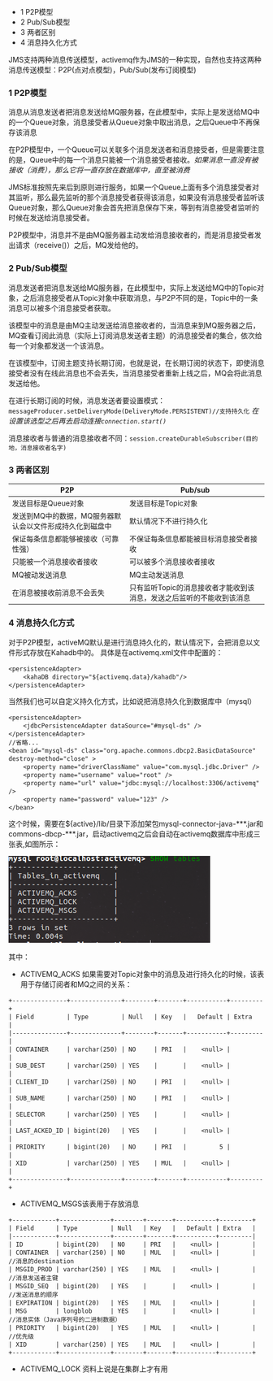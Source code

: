 <!-- MarkdownTOC -->

- 1 P2P模型
- 2 Pub/Sub模型
- 3 两者区别
- 4 消息持久化方式

<!-- /MarkdownTOC -->


JMS支持两种消息传送模型，activemq作为JMS的一种实现，自然也支持这两种消息传送模型：P2P(点对点模型)，Pub/Sub(发布订阅模型)

### 1 P2P模型

消息从消息发送者把消息发送给MQ服务器，在此模型中，实际上是发送给MQ中的一个Queue对象，消息接受者从Queue对象中取出消息，之后Queue中不再保存该消息

在P2P模型中，一个Queue可以关联多个消息发送者和消息接受者，但是需要注意的是，Queue中的每一个消息只能被一个消息接受者接收。*如果消息一直没有被接收（消费），那么它将一直存放在数据库中，直至被消费*

JMS标准按照先来后到原则进行服务，如果一个Queue上面有多个消息接受者对其监听，那么最先监听的那个消息接受者获得该消息，如果没有消息接受者监听该Queue对象，那么Queue对象会首先把消息保存下来，等到有消息接受者监听的时候在发送给消息接受者。

P2P模型中，消息并不是由MQ服务器主动发给消息接收者的，而是消息接受者发出请求（receive()）之后，MQ发给他的。

### 2 Pub/Sub模型

消息发送者把消息发送给MQ服务器，在此模型中，实际上发送给MQ中的Topic对象，之后消息接受者从Topic对象中获取消息，与P2P不同的是，Topic中的一条消息可以被多个消息接受者获取。

该模型中的消息是由MQ主动发送给消息接收者的，当消息来到MQ服务器之后，MQ查看订阅此消息（实际上订阅消息发送者主题）的消息接受者的集合，依次给每一个对象都发送一个该消息。

在该模型中，订阅主题支持长期订阅，也就是说，在长期订阅的状态下，即使消息接受者没有在线此消息也不会丢失，当消息接受者重新上线之后，MQ会将此消息发送给他。

在进行长期订阅的时候，消息发送者要设置模式： `messageProducer.setDeliveryMode(DeliveryMode.PERSISTENT)//支持持久化`  *在设置该选型之后再去启动连接`connection.start()`*

消息接收者与普通的消息接收者不同：`session.createDurableSubscriber(目的地，消息接收者名字)`

### 3 两者区别


|         P2P         |       Pub/sub       |
|---------------------|---------------------|
| 发送目标是Queue对象 | 发送目标是Topic对象 |
|发送到MQ中的数据，MQ服务器默认会以文件形成持久化到磁盘中  |        默认情况下不进行持久化             |
|保证每条信息都能够被接收（可靠性强）|不保证每条信息都能被目标消息接受者接收|
|只能被一个消息接收者接收|可以被多个消息接收者接收|
|MQ被动发送消息|MQ主动发送消息|
|在消息被接收前消息不会丢失|只有监听Topic的消息接收者才能收到该消息，发送之后监听的不能收到该消息|

### 4 消息持久化方式

对于P2P模型，activeMQ默认是进行消息持久化的，默认情况下，会把消息以文件形式存放在Kahadb中的。
具体是在activemq.xml文件中配置的：
```
<persistenceAdapter>
    <kahaDB directory="${activemq.data}/kahadb"/>
</persistenceAdapter>
```
当然我们也可以自定义持久化方式，比如说把消息持久化到数据库中（mysql）

```
<persistenceAdapter>
	<jdbcPersistenceAdapter dataSource="#mysql-ds" />
</persistenceAdapter>
//省略...
<bean id="mysql-ds" class="org.apache.commons.dbcp2.BasicDataSource" destroy-method="close" >
	<property name="driverClassName" value="com.mysql.jdbc.Driver" />
	<property name="username" value="root" />
	<property name="url" value="jdbc:mysql://localhost:3306/activemq" />
	<property name="password" value="123" />
</bean>
```
这个时候，需要在${active}/lib/目录下添加架包mysql-connector-java-\*\*\*.jar和commons-dbcp-\*\*\*.jar，启动activemq之后会自动在activemq数据库中形成三张表,如图所示：

![](../image/activemq/active持久化-mysql数据库.png)

其中：

- ACTIVEMQ_ACKS 如果需要对Topic对象中的消息及进行持久化的时候，该表用于存储订阅者和MQ之间的关系：
```
+---------------+--------------+--------+-------+-----------+---------+
| Field         | Type         | Null   | Key   |   Default | Extra   |
|---------------+--------------+--------+-------+-----------+---------|
| CONTAINER     | varchar(250) | NO     | PRI   |    <null> |         |
| SUB_DEST      | varchar(250) | YES    |       |    <null> |         |
| CLIENT_ID     | varchar(250) | NO     | PRI   |    <null> |         |
| SUB_NAME      | varchar(250) | NO     | PRI   |    <null> |         |
| SELECTOR      | varchar(250) | YES    |       |    <null> |         |
| LAST_ACKED_ID | bigint(20)   | YES    |       |    <null> |         |
| PRIORITY      | bigint(20)   | NO     | PRI   |         5 |         |
| XID           | varchar(250) | YES    | MUL   |    <null> |         |
+---------------+--------------+--------+-------+-----------+---------+
```
- ACTIVEMQ_MSGS该表用于存放消息
```
+------------+--------------+--------+-------+-----------+---------+
| Field      | Type         | Null   | Key   |   Default | Extra   |
|------------+--------------+--------+-------+-----------+---------|
| ID         | bigint(20)   | NO     | PRI   |    <null> |         | 
| CONTAINER  | varchar(250) | NO     | MUL   |    <null> |         | //消息的destination
| MSGID_PROD | varchar(250) | YES    | MUL   |    <null> |         | //消息发送者主键
| MSGID_SEQ  | bigint(20)   | YES    |       |    <null> |         | //发送消息的顺序
| EXPIRATION | bigint(20)   | YES    | MUL   |    <null> |         |
| MSG        | longblob     | YES    |       |    <null> |         |  //消息实体（Java序列号的二进制数据）
| PRIORITY   | bigint(20)   | YES    | MUL   |    <null> |         |  //优先级
| XID        | varchar(250) | YES    | MUL   |    <null> |         |
+------------+--------------+--------+-------+-----------+---------+
```
- ACTIVEMQ_LOCK 资料上说是在集群上才有用

